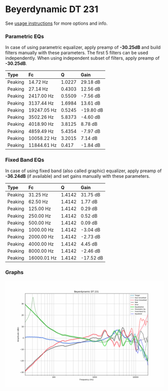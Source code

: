 # Beyerdynamic DT 231
See [usage instructions](https://github.com/jaakkopasanen/AutoEq#usage) for more options and info.

### Parametric EQs
In case of using parametric equalizer, apply preamp of **-30.25dB** and build filters manually
with these parameters. The first 5 filters can be used independently.
When using independent subset of filters, apply preamp of **-30.25dB**.

| Type    | Fc          |      Q | Gain      |
|:--------|:------------|:-------|:----------|
| Peaking | 14.72 Hz    | 1.0227 | 29.18 dB  |
| Peaking | 27.14 Hz    | 0.4303 | 12.56 dB  |
| Peaking | 2417.00 Hz  | 0.5509 | -7.56 dB  |
| Peaking | 3137.44 Hz  | 1.6984 | 13.61 dB  |
| Peaking | 19247.05 Hz | 0.5245 | -19.80 dB |
| Peaking | 3502.26 Hz  | 5.8373 | -4.60 dB  |
| Peaking | 4018.90 Hz  | 3.8125 | 8.78 dB   |
| Peaking | 4859.49 Hz  | 5.4354 | -7.97 dB  |
| Peaking | 10058.22 Hz | 3.2015 | 7.14 dB   |
| Peaking | 11844.61 Hz | 0.417  | -1.84 dB  |

### Fixed Band EQs
In case of using fixed band (also called graphic) equalizer, apply preamp of **-36.24dB**
(if available) and set gains manually with these parameters.

| Type    | Fc          |      Q | Gain      |
|:--------|:------------|:-------|:----------|
| Peaking | 31.25 Hz    | 1.4142 | 31.75 dB  |
| Peaking | 62.50 Hz    | 1.4142 | 1.77 dB   |
| Peaking | 125.00 Hz   | 1.4142 | 0.29 dB   |
| Peaking | 250.00 Hz   | 1.4142 | 0.52 dB   |
| Peaking | 500.00 Hz   | 1.4142 | 0.09 dB   |
| Peaking | 1000.00 Hz  | 1.4142 | -3.04 dB  |
| Peaking | 2000.00 Hz  | 1.4142 | -2.73 dB  |
| Peaking | 4000.00 Hz  | 1.4142 | 4.45 dB   |
| Peaking | 8000.00 Hz  | 1.4142 | -2.46 dB  |
| Peaking | 16000.01 Hz | 1.4142 | -17.52 dB |

### Graphs
![](./Beyerdynamic%20DT%20231.png)